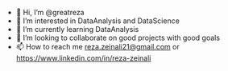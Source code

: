 - 👋 Hi, I’m @greatreza
- 👀 I’m interested in DataAnalysis and DataScience
- 🌱 I’m currently learning DataAnalysis
- 💞️ I’m looking to collaborate on good projects with good goals
- 📫 How to reach me reza.zeinali21@gmail.com or https://www.linkedin.com/in/reza-zeinali

<!---
greatreza/greatreza is a ✨ special ✨ repository because its `README.md` (this file) appears on your GitHub profile.
You can click the Preview link to take a look at your changes.
--->
